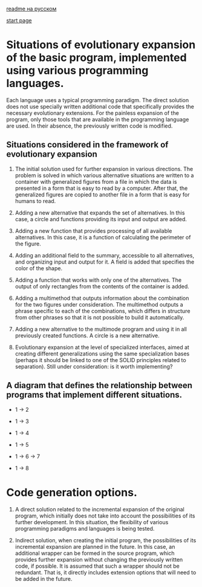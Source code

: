 [readme на русском](readme-ru.md)

[start page](../readme.md)


# Situations of evolutionary expansion of the basic program, implemented using various programming languages.

Each language uses a typical programming paradigm.
The direct solution does not use specially written additional code that specifically provides the necessary evolutionary extensions. For the painless expansion of the program, only those tools that are available in the programming language are used. In their absence, the previously written code is modified.

## Situations considered in the framework of evolutionary expansion

1. The initial solution used for further expansion in various directions. The problem is solved in which various alternative situations are written to a container with generalized figures from a file in which the data is presented in a form that is easy to read by a computer. After that, the generalized figures are copied to another file in a form that is easy for humans to read.

2. Adding a new alternative that expands the set of alternatives. In this case, a circle and functions providing its input and output are added.

3. Adding a new function that provides processing of all available alternatives. In this case, it is a function of calculating the perimeter of the figure.

4. Adding an additional field to the summary, accessible to all alternatives, and organizing input and output for it. A field is added that specifies the color of the shape.

5. Adding a function that works with only one of the alternatives. The output of only rectangles from the contents of the container is added.

6. Adding a multimethod that outputs information about the combination for the two figures under consideration. The multimethod outputs a phrase specific to each of the combinations, which differs in structure from other phrases so that it is not possible to build it automatically.

7. Adding a new alternative to the multimode program and using it in all previously created functions. A circle is a new alternative.

8. Evolutionary expansion at the level of specialized interfaces, aimed at creating different generalizations using the same specialization bases (perhaps it should be linked to one of the SOLID principles related to separation). Still under consideration: is it worth implementing?

## A diagram that defines the relationship between programs that implement different situations.

- 1 -> 2

- 1 -> 3

- 1 -> 4

- 1 -> 5

- 1 -> 6 -> 7

- 1 -> 8

# Code generation options.

1. A direct solution related to the incremental expansion of the original program, which initially does not take into account the possibilities of its further development. In this situation, the flexibility of various programming paradigms and languages is being tested.

2. Indirect solution, when creating the initial program, the possibilities of its incremental expansion are planned in the future. In this case, an additional wrapper can be formed in the source program, which provides further expansion without changing the previously written code, if possible. It is assumed that such a wrapper should not be redundant. That is, it directly includes extension options that will need to be added in the future.